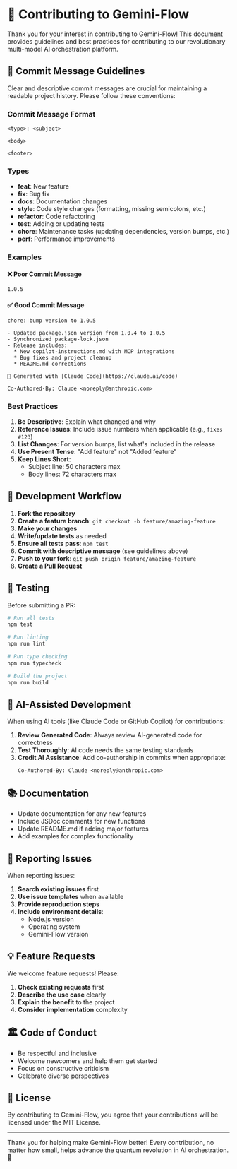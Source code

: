 # 🤝 Contributing to Gemini-Flow

Thank you for your interest in contributing to Gemini-Flow! This document provides guidelines and best practices for contributing to our revolutionary multi-model AI orchestration platform.

## 📝 Commit Message Guidelines

Clear and descriptive commit messages are crucial for maintaining a readable project history. Please follow these conventions:

### Commit Message Format

```
<type>: <subject>

<body>

<footer>
```

### Types

- **feat**: New feature
- **fix**: Bug fix
- **docs**: Documentation changes
- **style**: Code style changes (formatting, missing semicolons, etc.)
- **refactor**: Code refactoring
- **test**: Adding or updating tests
- **chore**: Maintenance tasks (updating dependencies, version bumps, etc.)
- **perf**: Performance improvements

### Examples

#### ❌ Poor Commit Message
```
1.0.5
```

#### ✅ Good Commit Message
```
chore: bump version to 1.0.5

- Updated package.json version from 1.0.4 to 1.0.5
- Synchronized package-lock.json
- Release includes:
  * New copilot-instructions.md with MCP integrations
  * Bug fixes and project cleanup
  * README.md corrections

🤖 Generated with [Claude Code](https://claude.ai/code)

Co-Authored-By: Claude <noreply@anthropic.com>
```

### Best Practices

1. **Be Descriptive**: Explain what changed and why
2. **Reference Issues**: Include issue numbers when applicable (e.g., `fixes #123`)
3. **List Changes**: For version bumps, list what's included in the release
4. **Use Present Tense**: "Add feature" not "Added feature"
5. **Keep Lines Short**: 
   - Subject line: 50 characters max
   - Body lines: 72 characters max

## 🚀 Development Workflow

1. **Fork the repository**
2. **Create a feature branch**: `git checkout -b feature/amazing-feature`
3. **Make your changes**
4. **Write/update tests** as needed
5. **Ensure all tests pass**: `npm test`
6. **Commit with descriptive message** (see guidelines above)
7. **Push to your fork**: `git push origin feature/amazing-feature`
8. **Create a Pull Request**

## 🧪 Testing

Before submitting a PR:

```bash
# Run all tests
npm test

# Run linting
npm run lint

# Run type checking
npm run typecheck

# Build the project
npm run build
```

## 🤖 AI-Assisted Development

When using AI tools (like Claude Code or GitHub Copilot) for contributions:

1. **Review Generated Code**: Always review AI-generated code for correctness
2. **Test Thoroughly**: AI code needs the same testing standards
3. **Credit AI Assistance**: Add co-authorship in commits when appropriate:
   ```
   Co-Authored-By: Claude <noreply@anthropic.com>
   ```

## 📚 Documentation

- Update documentation for any new features
- Include JSDoc comments for new functions
- Update README.md if adding major features
- Add examples for complex functionality

## 🐛 Reporting Issues

When reporting issues:

1. **Search existing issues** first
2. **Use issue templates** when available
3. **Provide reproduction steps**
4. **Include environment details**:
   - Node.js version
   - Operating system
   - Gemini-Flow version

## 💡 Feature Requests

We welcome feature requests! Please:

1. **Check existing requests** first
2. **Describe the use case** clearly
3. **Explain the benefit** to the project
4. **Consider implementation** complexity

## 🏛️ Code of Conduct

- Be respectful and inclusive
- Welcome newcomers and help them get started
- Focus on constructive criticism
- Celebrate diverse perspectives

## 📜 License

By contributing to Gemini-Flow, you agree that your contributions will be licensed under the MIT License.

---

Thank you for helping make Gemini-Flow better! Every contribution, no matter how small, helps advance the quantum revolution in AI orchestration. 🚀